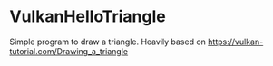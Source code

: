 # VulkanHelloTriangle
Simple program to draw a triangle. Heavily based on https://vulkan-tutorial.com/Drawing_a_triangle

